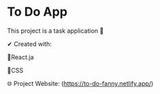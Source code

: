 # To Do App

This project is a task application 📝

✔ Created with:

🧡React.ja

💙CSS


🌐 Project Website: (https://to-do-fanny.netlify.app/)

